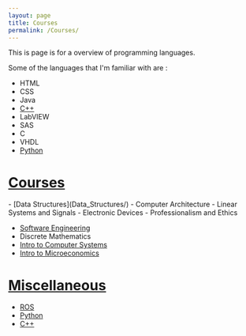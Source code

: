 ```yaml
---
layout: page
title: Courses
permalink: /Courses/
---
```

This is page is for a overview of programming languages.

Some of the languages that I'm familiar with are :

- HTML
- CSS
- Java
- [C++](C++/)
- LabVIEW
- SAS
- C
- VHDL
- [Python](Python/)


<h1><u>Courses</u></h1>
- [Data Structures](Data_Structures/)
- Computer Architecture
- Linear Systems and Signals
- Electronic Devices
- Professionalism and Ethics

- [Software Engineering](Software_Engineering/)
- Discrete Mathematics
- [Intro to Computer Systems](Intro_to_comp_systems)
- [Intro to Microeconomics](micro)

<h1><u>Miscellaneous</u></h1>

- [ROS](ROS/)
- [Python](Python/)
- [C++](C++/)
